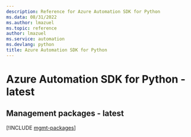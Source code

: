 ```yaml
---
description: Reference for Azure Automation SDK for Python
ms.data: 08/31/2022
ms.author: lmazuel
ms.topic: reference
author: lmazuel
ms.service: automation
ms.devlang: python
title: Azure Automation SDK for Python
---
```

# Azure Automation SDK for Python - latest

## Management packages - latest
[!INCLUDE [mgmt-packages](automation-mgmt-index.md)]